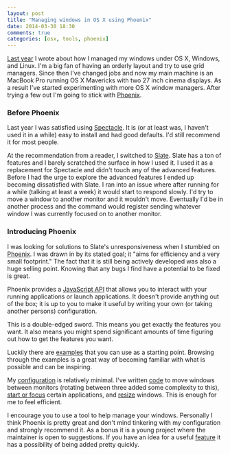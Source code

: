 ```yaml
---
layout: post
title: "Managing windows in OS X using Phoenix"
date: 2014-03-30 18:30
comments: true
categories: [osx, tools, phoenix]
---
```


[Last year](http://jakemccrary.com/blog/2013/04/15/manage-your-workspace-with-grids-under-linux-osx-and-windows/)
I wrote about how I managed my windows under OS X, Windows, and Linux.
I'm a big fan of having an orderly layout and try to use grid
managers. Since then I've changed jobs and now my main machine is an
MacBook Pro running OS X Mavericks with two 27 inch cinema displays.
As a result I've started experimenting with more OS X window managers.
After trying a few out I'm going to stick with
[Phoenix](https://github.com/sdegutis/Phoenix).

### Before Phoenix ###

Last year I was satisfied using [Spectacle](http://spectacleapp.com/).
It is (or at least was, I haven't used it in a while) easy to install
and had good defaults. I'd still recommend it for most people.

At the recommendation from a reader, I switched to
[Slate](https://github.com/jigish/slate). Slate has a ton of features
and I barely scratched the surface in how I used it. I used it as a
replacement for Spectacle and didn't touch any of the advanced
features. Before I had the urge to explore the advanced features I
ended up becoming dissatisfied with Slate. I ran into an issue where
after running for a while (talking at least a week) it would start to
respond slowly. I'd try to move a window to another monitor and it
wouldn't move. Eventually I'd be in another process and the
command would register sending whatever window I was currently focused
on to another monitor.

### Introducing Phoenix ###

I was looking for solutions to Slate's unresponsiveness when I
stumbled on [Phoenix](https://github.com/sdegutis/Phoenix). I was
drawn in by its stated goal; it "aims for efficiency and a very small
footprint." The fact that it is still being actively developed was
also a huge selling point. Knowing that any bugs I find have a
potential to be fixed is great.

Phoenix provides a
[JavaScript API](https://github.com/sdegutis/Phoenix/wiki/JavaScript-API-documentation)
that allows you to interact with your running applications or launch
applications. It doesn't provide anything out of the box; it is up to
you to make it useful by writing your own (or taking another persons)
configuration.

This is a double-edged sword. This means you get exactly the features
you want. It also means you might spend significant amounts of time
figuring out how to get the features you want.

Luckily there are [examples](https://github.com/sdegutis/Phoenix/wiki)
that you can use as a starting point. Browsing through the examples is
a great way of becoming familiar with what is possible and can be
inspiring.

My
[configuration](https://github.com/jakemcc/dotfiles/blob/master/phoenix.js)
is relatively minimal. I've written
[code](https://github.com/jakemcc/dotfiles/blob/master/phoenix.js#L42-L87)
to move windows between monitors (rotating between three added some
complexity to this),
[start or focus](https://github.com/jakemcc/dotfiles/blob/master/phoenix.js#L90-L122)
certain applications, and
[resize](https://github.com/jakemcc/dotfiles/blob/master/phoenix.js#L11-L37)
windows. This is enough for me to feel efficient.

I encourage you to use a tool to help manage your windows. Personally
I think Phoenix is pretty great and don't mind tinkering with my
configuration and strongly recommend it. As a bonus it is a young
project where the maintainer is open to suggestions. If you have an
idea for a useful
[feature](https://github.com/sdegutis/Phoenix/issues/18) it has a
possibility of being added pretty quickly.
